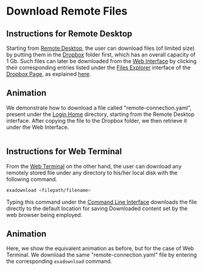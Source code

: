 # Download Remote Files

## Instructions for Remote Desktop

Starting from [Remote Desktop](../remote-desktop.md), the user can download files (of limited size) by putting them in the [Dropbox](../../data-in-objectstorage/dropbox.md) folder first, which has an overall capacity of 1 Gb. Such files can later be downloaded from the [Web Interface](../../ui/overview.md) by clicking their corresponding entries listed under the [Files Explorer](../../data-in-objectstorage/ui/explorer.md) interface of the [Dropbox Page](../../data-in-objectstorage/ui/dropbox-page.md), as explained [here](../../data-in-objectstorage/actions/download.md).

## Animation 

We demonstrate how to download a file called "remote-connection.yaml", present under the [Login Home](../../infrastructure/login/directories.md) directory, starting from the Remote Desktop interface. After copying the file to the Dropbox folder, we then retrieve it under the Web Interface.

<img data-gifffer="/images/remote-connection/download-rd.gif" />

## Instructions for Web Terminal

From the [Web Terminal](../web-terminal.md) on the other hand, the user can download any remotely stored file under any directory to his/her local disk with the following command. 

```bash
exadownload <filepath/filename>
```

Typing this command under the [Command Line Interface](../../cli/overview.md) downloads the file directly to the default location for saving Downloaded content set by the web browser being employed.

## Animation

Here, we show the equivalent animation as before, but for the case of Web Terminal. We download the same "remote-connection.yaml" file by entering the corresponding `exadownload` command.

<img data-gifffer="/images/remote-connection/download-wt.gif" />
